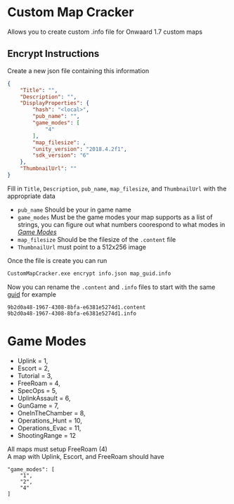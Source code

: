 # Custom Map Cracker

Allows you to create custom .info file for Onwaard 1.7 custom maps

## Encrypt Instructions

Create a new json file containing this information
```json
{
    "Title": "",
    "Description": "",
    "DisplayProperties": {
        "hash": "<local>",
        "pub_name": "",
        "game_modes": [
            "4"
        ],
        "map_filesize": ,
        "unity_version": "2018.4.2f1",
        "sdk_version": "6"
    },
    "ThumbnailUrl": ""
}
```

Fill in `Title`, `Description`, `pub_name`, `map_filesize`, and `ThumbnailUrl` with the appropriate data
 - `pub_name` Should be your in game name
 - `game_modes` Must be the game modes your map supports as a list of strings, you can figure out what numbers coorespond to what modes in [*Game Modes*](#-Game-Modes)
 - `map_filesize` Should be the filesize of the `.content` file
 - `ThumbnailUrl` must point to a 512x256 image

Once the file is create you can run
```cmd
CustomMapCracker.exe encrypt info.json map_guid.info
```

Now you can rename the `.content` and `.info` files to start with the same [guid](https://guidgenerator.com/) for example  
```
9b2d0a48-1967-4308-8bfa-e6381e5274d1.content
9b2d0a48-1967-4308-8bfa-e6381e5274d1.info
```

# Game Modes

- Uplink = 1,
- Escort = 2,
- Tutorial = 3,
- FreeRoam = 4,
- SpecOps = 5,
- UplinkAssault = 6,
- GunGame = 7,
- OneInTheChamber = 8,
- Operations_Hunt = 10,
- Operations_Evac = 11,
- ShootingRange = 12

All maps must setup FreeRoam (4)  
A map with Uplink, Escort, and FreeRoam should have  
```
"game_modes": [
    "1",
    "2",
    "4"
]
```